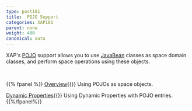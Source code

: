 ```yaml
---
type: post101
title:  POJO Support
categories: XAP101
parent: none
weight: 400
canonical: auto
---
```



XAP's [POJO](http://en.wikipedia.org/wiki/Plain_Old_Java_Object) support allows you to use [JavaBean](http://docs.oracle.com/javase/tutorial/javabeans/) classes as space domain classes, and perform space operations using these objects.



<br>


{{% fpanel %}}
[Overview](./pojo-support.html){{<wbr>}}
Using POJOs as space objects.

[Dynamic Properties](./dynamic-properties.html){{<wbr>}}
Using Dynamic Properties with POJO entries.
{{%/fpanel%}}

